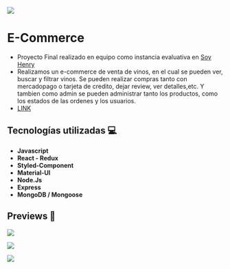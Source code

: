 <p align='left'>
    <img src='https://github.com/eduardo-salinas/e-comerce-how/LOGO.png' </img>
</p>

# E-Commerce
- Proyecto Final realizado en equipo como instancia evaluativa en [Soy Henry](https://www.soyhenry.com/) 
- Realizamos un e-commerce de venta de vinos, en el cual se pueden ver, buscar y filtrar vinos. Se pueden realizar compras tanto con mercadopago o tarjeta de credito, dejar review, ver detalles,etc. Y tambien como admin se pueden administrar tanto los productos, como los estados de las ordenes y los usuarios.
- [LINK](https://howclient.herokuapp.com/)

## Tecnologías utilizadas :computer: 

* __Javascript__
* __React - Redux__
* __Styled-Component__
* __Material-UI__
* __Node.Js__
* __Express__
* __MongoDB / Mongoose__
 

## Previews 🍷

<p align='left'>
    <img src='https://github.com/eduardo-salinas/e-comerce-how/home.png' </img>
</p>
<p align='left'>
    <img src='https://github.com/WanCirone/eduardo-salinas/e-comerce-how/chekout.png' </img>
</p>
<p align='left'>
    <img src='https://github.com/eduardo-salinas/e-comerce-how/admin.png' </img>
</p>
